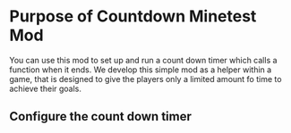 # Purpose of Countdown Minetest Mod

You can use this mod to set up and run a count down timer which calls a function when it ends.
We develop this simple mod as a helper within a game, that is designed to give the players only a limited amount fo time to achieve their goals.

## Configure the count down timer
